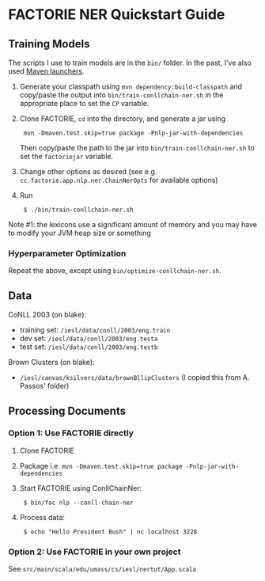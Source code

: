 FACTORIE NER Quickstart Guide
=========

## Training Models

The scripts I use to train models are in the `bin/` folder. In the past, I've also used [Maven launchers](http://scala-tools.org/mvnsites/maven-scala-plugin/usage_run.html).

1. Generate your classpath using `mvn dependency:build-classpath` and copy/paste the output into `bin/train-conllchain-ner.sh` in the appropriate place to set the `CP` variable.

2. Clone FACTORIE, `cd` into the directory, and generate a jar using 

		mvn -Dmaven.test.skip=true package -Pnlp-jar-with-dependencies 

	Then copy/paste the path to the jar into `bin/train-conllchain-ner.sh` to set the `factoriejar` variable.

3. Change other options as desired (see e.g. `cc.factorie.app.nlp.ner.ChainNerOpts` for available options)

4. Run

		$ ./bin/train-conllchain-ner.sh

Note #1: the lexicons use a significant amount of memory and you may have to modify your JVM heap size or something

### Hyperparameter Optimization

Repeat the above, except using `bin/optimize-conllchain-ner.sh`.

## Data

CoNLL 2003 (on blake):
* training set: `/iesl/data/conll/2003/eng.train`
* dev set: `/iesl/data/conll/2003/eng.testa`
* test set: `/iesl/data/conll/2003/eng.testb`

Brown Clusters (on blake):
* `/iesl/canvas/ksilvers/data/brownBllipClusters` (I copied this from A. Passos' folder)



## Processing Documents
### Option 1: Use FACTORIE directly

1. Clone FACTORIE
2. Package i.e. `mvn -Dmaven.test.skip=true package -Pnlp-jar-with-dependencies`
3. Start FACTORIE using ConllChainNer:

		$ bin/fac nlp --conll-chain-ner
		
4. Process data:

		$ echo "Hello President Bush" | nc localhost 3228

### Option 2: Use FACTORIE in your own project
See `src/main/scala/edu/umass/cs/iesl/nertut/App.scala`
